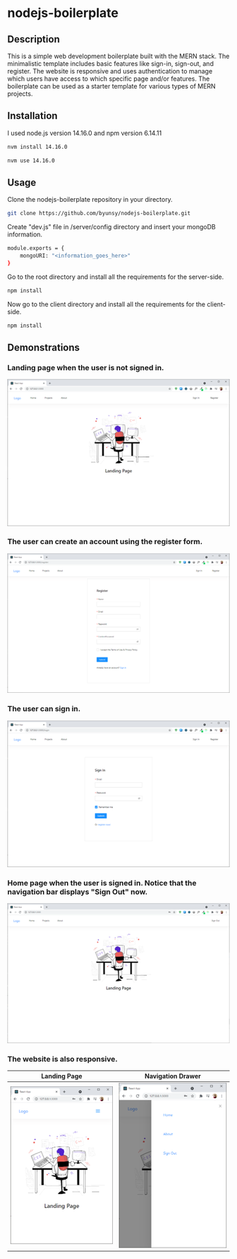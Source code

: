 # nodejs-boilerplate

## Description

This is a simple web development boilerplate built with the MERN stack. The minimalistic template includes basic features like sign-in, sign-out, and register. The website is responsive and uses authentication to manage which users have access to which specific page and/or features. The boilerplate can be used as a starter template for various types of MERN projects.

## Installation

I used node.js version 14.16.0 and npm version 6.14.11

```bash
nvm install 14.16.0
```

```bash
nvm use 14.16.0
```

## Usage

Clone the nodejs-boilerplate repository in your directory.

```bash
git clone https://github.com/byunsy/nodejs-boilerplate.git
```

Create "dev.js" file in /server/config directory and insert your mongoDB information.

```bash
module.exports = {
    mongoURI: "<information_goes_here>"
}
```

Go to the root directory and install all the requirements for the server-side.

```bash
npm install
```

Now go to the client directory and install all the requirements for the client-side.

```bash
npm install
```

## Demonstrations

### Landing page when the user is not signed in.

![](images/image-landing.png)

### The user can create an account using the register form.

![](images/image-register.png)

### The user can sign in.

![](images/image-signin.png)

### Home page when the user is signed in. Notice that the navigation bar displays "Sign Out" now.

![](images/image-landing2.png)

### The website is also responsive.

|           Landing Page           |         Navigation Drawer         |
| :------------------------------: | :-------------------------------: |
| ![](images/image-responsive.png) | ![](images/image-responsive2.png) |
